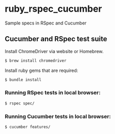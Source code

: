 # ruby_rspec_cucumber
Sample specs in RSpec and Cucumber

## Cucumber and RSpec test suite

Install ChromeDriver via website or Homebrew.
```bash
$ brew install chromedriver
```

Install ruby gems that are required:
```bash
$ bundle install
```

### Running RSpec tests in local browser:
```bash
$ rspec spec/
```

### Running Cucumber tests in local browser:
```bash
$ cucumber features/
```
